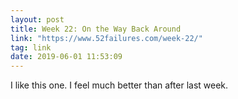 ```yaml
---
layout: post
title: Week 22: On the Way Back Around
link: "https://www.52failures.com/week-22/"
tag: link
date: 2019-06-01 11:53:09
---
```

I like this one. I feel much better than after last week. 